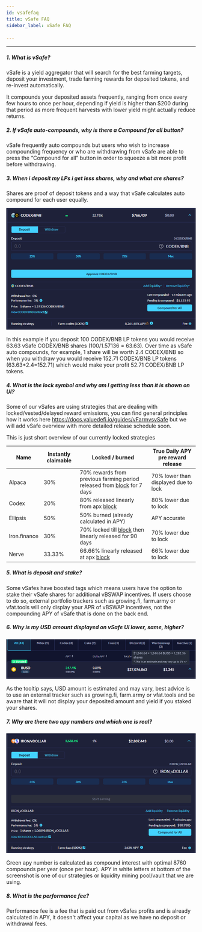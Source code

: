 ```yaml
---
id: vsafefaq
title: vSafe FAQ
sidebar_label: vSafe FAQ

---
```


---

##### 1. What is vSafe?

vSafe is a yield aggregator that will search for the best farming targets, deposit your investment, trade farming rewards for deposited tokens, and re-invest automatically.

It compounds your deposited assets frequently, ranging from once every few hours to once per hour, depending if yield is higher than $200 during that period as more frequent harvests with lower yield might actually reduce returns. 

##### 2. If vSafe auto-compounds, why is there a Compound for all button?

vSafe frequently auto compounds but users who wish to increase compounding frequency or who are withdrawing from vSafe are able to press the “Compound for all” button in order to squeeze a bit more profit before withdrawing.

##### 3. When i deposit my LPs i get less shares, why and what are shares?

Shares are proof of deposit tokens and a way that vSafe calculates auto compound for each user equally. 

![vsafefaq1](../img/vsafefaq1.png)

In this example if you deposit 100 CODEX/BNB LP tokens you would receive 63.63 vSafe CODEX/BNB shares (100/1.57136 = 63.63). Over time as vSafe auto compounds, for example, 1 share will be worth 2.4 CODEX/BNB so when you withdraw you would receive 152.71 CODEX/BNB LP tokens (63.63*2.4=152.71) which would make your profit 52.71 CODEX/BNB LP tokens.

##### 4. What is the lock symbol and why am I getting less than it is shown on UI?

Some of our vSafes are using strategies that are dealing with locked/vested/delayed reward emissions, you can find general principles how it works here https://docs.valuedefi.io/guides/vFarmvsvSafe but we will add vSafe overview with more detailed release schedule soon.

This is just short overview of our currently locked strategies

| Name         	| Instantly claimable  	| Locked / burned                                                                                                        	| True Daily APY pre reward release    	|
|--------------	|----------------------	|------------------------------------------------------------------------------------------------------------------------	|--------------------------------------	|
| Alpaca       	| 30%                  	| 70% rewards from previous farming period released from [block](https://bscscan.com/block/countdown/6499649) for 7 days 	| 70% lower than displayed due to lock 	|
| Codex        	| 20%                  	| 80% released linearly from apx [block](https://bscscan.com/block/countdown/8891201)                                    	| 80% lower due to lock                	|
| Ellipsis     	| 50%                  	| 50% burned (already calculated in APY)                                                                                 	| APY accurate                         	|
| Iron.finance 	| 30%                  	| 70% locked till [block](https://bscscan.com/block/countdown/6675734) then linearly released for 90 days                	| 70% lower due to lock                	|
| Nerve        	| 33.33%               	| 66.66% linearly released at apx [block](https://bscscan.com/block/countdown/11483201)                                  	| 66% lower due to lock                	|

##### 5. What is deposit and stake?

Some vSafes have boosted tags which means users have the option to stake their vSafe shares for additional vBSWAP incentives. If users choose to do so, external portfolio trackers such as growing.fi, farm.army or vfat.tools will only display your APR of vBSWAP incentives, not the compounding APY of vSafe that is done on the back end. 

##### 6. Why is my USD amount displayed on vSafe UI lower, same, higher?

![vsafefaq2](../img/vsafefaq2.png)

As the tooltip says, USD amount is estimated and may vary, best advice is to use an external tracker such as growing.fi, farm.army or vfat.tools and be aware that it will not display your deposited amount and yield if you staked your shares.

##### 7. Why are there two apy numbers and which one is real?

![vsafefaq3](../img/vsafefaq3.png)

Green apy number is calculated as compound interest with optimal 8760 compounds per year (once per hour). APY in white letters at bottom of the screenshot is one of our strategies or liquidity mining pool/vault that we are using.

##### 8. What is the performance fee?

Performance fee is a fee that is paid out from vSafes profits and is already calculated in APY, it doesn't affect your capital as we have no deposit or withdrawal fees.
